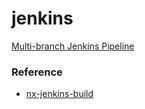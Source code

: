 # jenkins


[Multi-branch Jenkins Pipeline](https://jenkins.io/doc/tutorials/build-a-multibranch-pipeline-project/)

 
### Reference
- [nx-jenkins-build](https://github.com/nrwl/nx-jenkins-build)
